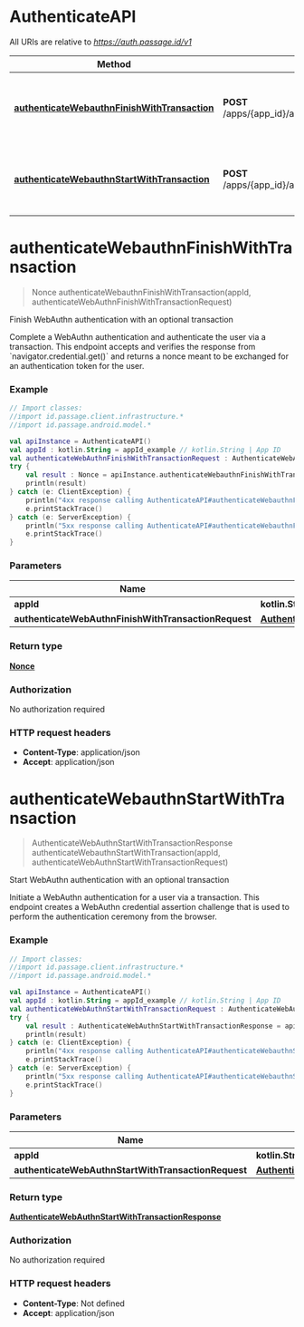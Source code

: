 # AuthenticateAPI

All URIs are relative to *https://auth.passage.id/v1*

Method | HTTP request | Description
------------- | ------------- | -------------
[**authenticateWebauthnFinishWithTransaction**](AuthenticateAPI.md#authenticateWebauthnFinishWithTransaction) | **POST** /apps/{app_id}/authenticate/transactions/webauthn/finish | Finish WebAuthn authentication with an optional transaction
[**authenticateWebauthnStartWithTransaction**](AuthenticateAPI.md#authenticateWebauthnStartWithTransaction) | **POST** /apps/{app_id}/authenticate/transactions/webauthn/start | Start WebAuthn authentication with an optional transaction


<a name="authenticateWebauthnFinishWithTransaction"></a>
# **authenticateWebauthnFinishWithTransaction**
> Nonce authenticateWebauthnFinishWithTransaction(appId, authenticateWebAuthnFinishWithTransactionRequest)

Finish WebAuthn authentication with an optional transaction

Complete a WebAuthn authentication and authenticate the user via a transaction. This endpoint accepts and verifies the response from &#x60;navigator.credential.get()&#x60; and returns a nonce meant to be exchanged for an authentication token for the user.

### Example
```kotlin
// Import classes:
//import id.passage.client.infrastructure.*
//import id.passage.android.model.*

val apiInstance = AuthenticateAPI()
val appId : kotlin.String = appId_example // kotlin.String | App ID
val authenticateWebAuthnFinishWithTransactionRequest : AuthenticateWebAuthnFinishWithTransactionRequest =  // AuthenticateWebAuthnFinishWithTransactionRequest | 
try {
    val result : Nonce = apiInstance.authenticateWebauthnFinishWithTransaction(appId, authenticateWebAuthnFinishWithTransactionRequest)
    println(result)
} catch (e: ClientException) {
    println("4xx response calling AuthenticateAPI#authenticateWebauthnFinishWithTransaction")
    e.printStackTrace()
} catch (e: ServerException) {
    println("5xx response calling AuthenticateAPI#authenticateWebauthnFinishWithTransaction")
    e.printStackTrace()
}
```

### Parameters

Name | Type | Description  | Notes
------------- | ------------- | ------------- | -------------
 **appId** | **kotlin.String**| App ID |
 **authenticateWebAuthnFinishWithTransactionRequest** | [**AuthenticateWebAuthnFinishWithTransactionRequest**](AuthenticateWebAuthnFinishWithTransactionRequest.md)|  |

### Return type

[**Nonce**](Nonce.md)

### Authorization

No authorization required

### HTTP request headers

 - **Content-Type**: application/json
 - **Accept**: application/json

<a name="authenticateWebauthnStartWithTransaction"></a>
# **authenticateWebauthnStartWithTransaction**
> AuthenticateWebAuthnStartWithTransactionResponse authenticateWebauthnStartWithTransaction(appId, authenticateWebAuthnStartWithTransactionRequest)

Start WebAuthn authentication with an optional transaction

Initiate a WebAuthn authentication for a user via a transaction. This endpoint creates a WebAuthn credential assertion challenge that is used to perform the authentication ceremony from the browser.

### Example
```kotlin
// Import classes:
//import id.passage.client.infrastructure.*
//import id.passage.android.model.*

val apiInstance = AuthenticateAPI()
val appId : kotlin.String = appId_example // kotlin.String | App ID
val authenticateWebAuthnStartWithTransactionRequest : AuthenticateWebAuthnStartWithTransactionRequest =  // AuthenticateWebAuthnStartWithTransactionRequest | 
try {
    val result : AuthenticateWebAuthnStartWithTransactionResponse = apiInstance.authenticateWebauthnStartWithTransaction(appId, authenticateWebAuthnStartWithTransactionRequest)
    println(result)
} catch (e: ClientException) {
    println("4xx response calling AuthenticateAPI#authenticateWebauthnStartWithTransaction")
    e.printStackTrace()
} catch (e: ServerException) {
    println("5xx response calling AuthenticateAPI#authenticateWebauthnStartWithTransaction")
    e.printStackTrace()
}
```

### Parameters

Name | Type | Description  | Notes
------------- | ------------- | ------------- | -------------
 **appId** | **kotlin.String**| App ID |
 **authenticateWebAuthnStartWithTransactionRequest** | [**AuthenticateWebAuthnStartWithTransactionRequest**](AuthenticateWebAuthnStartWithTransactionRequest.md)|  | [optional]

### Return type

[**AuthenticateWebAuthnStartWithTransactionResponse**](AuthenticateWebAuthnStartWithTransactionResponse.md)

### Authorization

No authorization required

### HTTP request headers

 - **Content-Type**: Not defined
 - **Accept**: application/json

